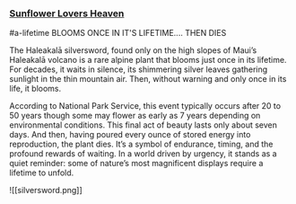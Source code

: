 ### [**Sunflower Lovers Heaven**](https://www.facebook.com/groups/142126849181880/user/61576346111580/?__cft__[0]=AZUubuyXgUSbvBK3TAPg2pIOW33qgtJfMFod9eBNzPcP11JXt8WB5aGEXFpFc7rbCEB5t6VRPrEHRlx-bByQVpkZbYGgQzVuOwPkiZ3o04JP4Hf-OBBY5bDs_oVISmhz5oZgEK-a-G5eL3QYQEkx1MqQoeu9LSCH3GI-ydyPqsIycQ&__tn__=-UC%2CP-R)
#a-lifetime 
BLOOMS ONCE IN IT'S LIFETIME.... THEN DIES

The Haleakalā silversword, found only on the high slopes of Maui’s Haleakalā volcano is a rare alpine plant that blooms just once in its lifetime. For decades, it waits in silence, its shimmering silver leaves gathering sunlight in the thin mountain air. Then, without warning and only once in its life, it blooms.

According to National Park Service, this event typically occurs after 20 to 50 years though some may flower as early as 7 years depending on environmental conditions. This final act of beauty lasts only about seven days. And then, having poured every ounce of stored energy into reproduction, the plant dies. It’s a symbol of endurance, timing, and the profound rewards of waiting. In a world driven by urgency, it stands as a quiet reminder: some of nature’s most magnificent displays require a lifetime to unfold.

![[silversword.png]]

